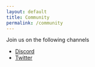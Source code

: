 ```yaml
---
layout: default
title: Community
permalink: /community
---
```


Join us on the following channels

- [Discord](https://discord.gg/dybMMCDRHN)
- [Twitter](https://twitter.com/786worlds)

<br>
